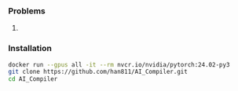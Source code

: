 ### Problems
1. 

### Installation
```bash
docker run --gpus all -it --rm nvcr.io/nvidia/pytorch:24.02-py3
git clone https://github.com/han811/AI_Compiler.git
cd AI_Compiler
```

